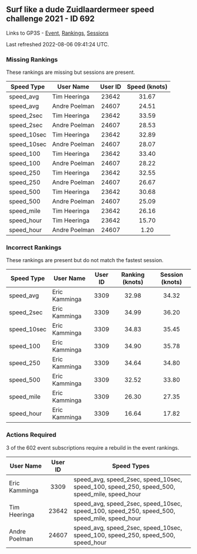 ## Surf like a dude Zuidlaardermeer speed challenge 2021 - ID 692

Links to GP3S - [Event](https://www.gps-speedsurfing.com/default.aspx?mnu=event&val=692), [Rankings](https://www.gps-speedsurfing.com/default.aspx?mnu=eventranking&val=692), [Sessions](https://www.gps-speedsurfing.com/default.aspx?mnu=eventsessions&val=692)

Last refreshed 2022-08-06 09:41:24 UTC.

### Missing Rankings

These rankings are missing but sessions are present.

| Speed Type | User Name | User ID | Speed (knots) |
| ---------- | --------- | :-----: | :-----------: |
| speed_avg | Tim Heeringa | 23642 | 31.67 |
| speed_avg | Andre Poelman | 24607 | 24.51 |
| speed_2sec | Tim Heeringa | 23642 | 33.59 |
| speed_2sec | Andre Poelman | 24607 | 28.53 |
| speed_10sec | Tim Heeringa | 23642 | 32.89 |
| speed_10sec | Andre Poelman | 24607 | 28.07 |
| speed_100 | Tim Heeringa | 23642 | 33.40 |
| speed_100 | Andre Poelman | 24607 | 28.22 |
| speed_250 | Tim Heeringa | 23642 | 32.55 |
| speed_250 | Andre Poelman | 24607 | 26.67 |
| speed_500 | Tim Heeringa | 23642 | 30.68 |
| speed_500 | Andre Poelman | 24607 | 25.09 |
| speed_mile | Tim Heeringa | 23642 | 26.16 |
| speed_hour | Tim Heeringa | 23642 | 15.70 |
| speed_hour | Andre Poelman | 24607 | 1.20 |

### Incorrect Rankings

These rankings are present but do not match the fastest session.

| Speed Type | User Name | User ID | Ranking (knots) | Session (knots) |
| ---------- | --------- | :-----: | :-------------: | :-------------: |
| speed_avg | Eric Kamminga | 3309 | 32.98 | 34.32 |
| speed_2sec | Eric Kamminga | 3309 | 34.99 | 36.20 |
| speed_10sec | Eric Kamminga | 3309 | 34.83 | 35.45 |
| speed_100 | Eric Kamminga | 3309 | 34.90 | 35.78 |
| speed_250 | Eric Kamminga | 3309 | 34.64 | 34.80 |
| speed_500 | Eric Kamminga | 3309 | 32.52 | 33.80 |
| speed_mile | Eric Kamminga | 3309 | 26.30 | 27.35 |
| speed_hour | Eric Kamminga | 3309 | 16.64 | 17.82 |

### Actions Required

3 of the 602 event subscriptions require a rebuild in the event rankings.

| User Name | User ID | Speed Types |
| --------- | :-----: | ----------- |
| Eric Kamminga | 3309 | speed_avg, speed_2sec, speed_10sec, speed_100, speed_250, speed_500, speed_mile, speed_hour |
| Tim Heeringa | 23642 | speed_avg, speed_2sec, speed_10sec, speed_100, speed_250, speed_500, speed_mile, speed_hour |
| Andre Poelman | 24607 | speed_avg, speed_2sec, speed_10sec, speed_100, speed_250, speed_500, speed_hour |
